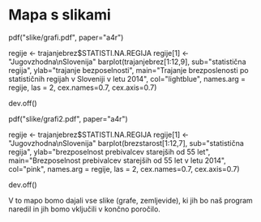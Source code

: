 # Mapa s slikami

pdf("slike/grafi.pdf", paper="a4r")

regije <- trajanjebrez$STATISTI.NA.REGIJA
regije[1] <- "Jugovzhodna\nSlovenija"
barplot(trajanjebrez[1:12,9], sub="statistična regija", ylab="trajanje bezposelnosti",
        main="Trajanje brezposlenosti po statističnih regijah v Sloveniji v letu 2014",
        col="lightblue", names.arg = regije, las = 2, cex.names=0.7, cex.axis=0.7)

dev.off()

pdf("slike/grafi2.pdf", paper="a4r")

regije <- trajanjebrez$STATISTI.NA.REGIJA
regije[1] <- "Jugovzhodna\nSlovenija"
barplot(brezstarost[1:12,7], sub="statistična regija", ylab="brezposelnost prebivalcev starejših od 55 let",
        main="Brezposelnost prebivalcev starejših od 55 let v letu 2014",
        col="pink", names.arg = regije, las = 2, cex.names=0.7, cex.axis=0.7)


dev.off()


V to mapo bomo dajali vse slike (grafe, zemljevide), ki jih bo naš program
naredil in jih bomo vključili v končno poročilo.